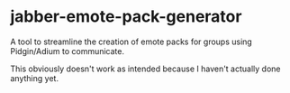 # jabber-emote-pack-generator
A tool to streamline the creation of emote packs for groups using Pidgin/Adium to communicate.

This obviously doesn't work as intended because I haven't actually done anything yet.
